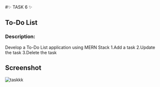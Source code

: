 #✨ TASK 6 ✨
## To-Do List 
### Description:
Develop a To-Do List application using MERN Stack
1.Add a task
2.Update the task
3.Delete the task

## Screenshot


![taskkk](https://github.com/user-attachments/assets/547a4a3f-581a-4d5b-a8f2-2432255e817a)

